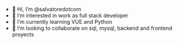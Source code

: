- 👋 Hi, I’m @salvatoredotcom
- 👀 I’m interested in work as full stack developer
- 🌱 I’m currently learning VUE and Python
- 💞️ I’m looking to collaborate on sql, mysql, backend and frontend proyects


<!---
salvatoredotcom/salvatoredotcom is a ✨ special ✨ repository because its `README.md` (this file) appears on your GitHub profile.
You can click the Preview link to take a look at your changes.
--->
